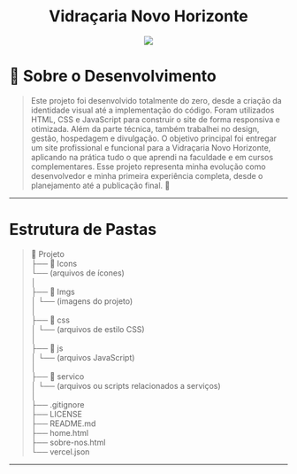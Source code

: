 <h1 align="center">Vidraçaria Novo Horizonte</h1>

<p align="center">
  <img src="https://www.vidracarianovohorizonte.com.br/Imgs/Logos/Logo-Texto.png"  />
</p>

<h1 >🧩 Sobre o Desenvolvimento</h1>

>Este projeto foi desenvolvido totalmente do zero, desde a criação da identidade visual até a implementação do código.
>Foram utilizados HTML, CSS e JavaScript para construir o site de forma responsiva e otimizada. Além da parte técnica, também trabalhei no design, gestão, hospedagem e divulgação.
>O objetivo principal foi entregar um site profissional e funcional para a Vidraçaria Novo Horizonte, aplicando na prática tudo o que aprendi na faculdade e em cursos complementares.
>Esse projeto representa minha evolução como desenvolvedor e minha primeira experiência completa, desde o planejamento até a publicação final. 🚀

---
<h1>Estrutura de Pastas</h1>

> 📁 Projeto <br/>
> ├── 📁 Icons <br/>
>    └── (arquivos de ícones) <br/>
> │ <br/>
> ├── 📁 Imgs <br/>
> │   └── (imagens do projeto) <br/>
> │ <br/>
> ├── 📁 css <br/>
> │   └── (arquivos de estilo CSS) <br/>
> │ <br/>
> ├── 📁 js <br/>
> │   └── (arquivos JavaScript) <br/>
> │ <br/>
> ├── 📁 servico <br/>
> │   └── (arquivos ou scripts relacionados a serviços) <br/>
> │ <br/>
> ├── .gitignore <br/>
> ├── LICENSE <br/>
> ├── README.md <br/>
> ├── home.html <br/>
> ├── sobre-nos.html <br/>
> └── vercel.json <br/>
---
